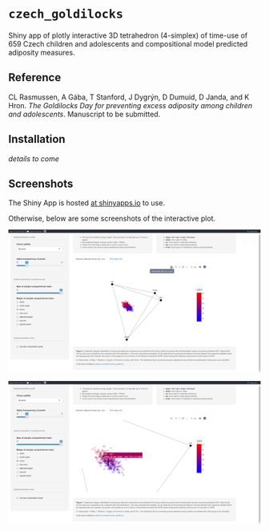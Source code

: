 # `czech_goldilocks`

Shiny app of plotly interactive 3D tetrahedron (4-simplex) of time-use of 659 Czech children and adolescents and compositional model predicted adiposity measures.

## Reference

CL Rasmussen, A Gába, T Stanford, J Dygrýn, D Dumuid, D Janda, and K Hron.
*The Goldilocks Day for preventing excess adiposity among children and adolescents*.
Manuscript to be submitted.


## Installation

*details to come*


## Screenshots

The Shiny App is hosted [at shinyapps.io](https://tystan.shinyapps.io/czech_goldilocks/) to use.

Otherwise, below are some screenshots of the interactive plot.

![Screenshot of Shiny App #1](fig/screen1.png)

![Screenshot of Shiny App #2](fig/screen2.png)


